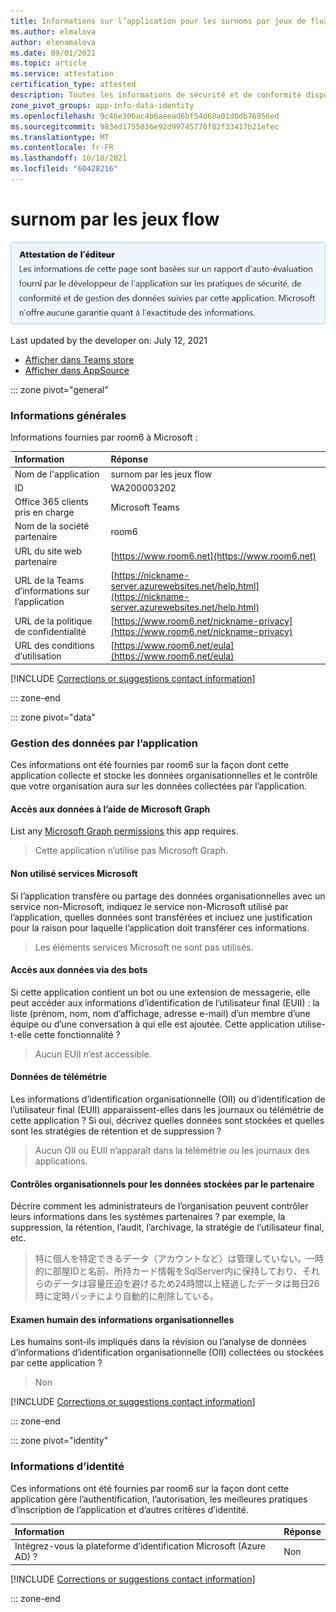 ```yaml
---
title: Informations sur l’application pour les surnoms par jeux de flux par salle6
ms.author: elmalova
author: elenamalova
ms.date: 09/01/2021
ms.topic: article
ms.service: attestation
certification_type: attested
description: Toutes les informations de sécurité et de conformité disponibles pour les surnoms par jeux de flux, ses stratégies de gestion des données, ses informations de catalogue d’applications Microsoft Cloud App Security et les informations de sécurité/conformité dans le Registre CSA STAR.
zone_pivot_groups: app-info-data-identity
ms.openlocfilehash: 9c46e306ac4b6aeead6bf54d60a01d0db76956ed
ms.sourcegitcommit: 983ed1755036e92d99745770f82f33417b21efec
ms.translationtype: MT
ms.contentlocale: fr-FR
ms.lasthandoff: 10/18/2021
ms.locfileid: "60428216"
---
```

# <a name="nickname-by-flowrish-games"></a>surnom par les jeux flow

<p></p>
<img alt="Publisher Attestation: The information on this page is based on a self-assessment report provided by the app developer on the security, compliance, and data handling practices followed by this app. Microsoft makes no guarantees regarding the accuracy of the information." src="../media/attested.png" width="650" />
<p>Last updated by the developer on: July 12, 2021</p>

* <a href="https://teams.microsoft.com/l/app/1eb81651-f5d3-4e95-bceb-5ae2ffffd00e" target="_blank">Afficher dans Teams store</a>
* <a href="https://appsource.microsoft.com/product/office/WA200003202" target="_blank">Afficher dans AppSource</a>

::: zone pivot="general"

### <a name="general-information"></a>Informations générales

Informations fournies par room6 à Microsoft :

| **Information** | **Réponse** |
|:----------------|:-------------|
| Nom de l'application | surnom par les jeux flow |
| ID | WA200003202 |
| Office 365 clients pris en charge | Microsoft Teams |
| Nom de la société partenaire | room6 |
| URL du site web partenaire | [https://www.room6.net](https://www.room6.net) |
| URL de la Teams d’informations sur l’application | [https://nickname-server.azurewebsites.net/help.html](https://nickname-server.azurewebsites.net/help.html) |
| URL de la politique de confidentialité | [https://www.room6.net/nickname-privacy](https://www.room6.net/nickname-privacy) |
| URL des conditions d’utilisation | [https://www.room6.net/eula](https://www.room6.net/eula) |

 [!INCLUDE [Corrections or suggestions contact information](../includes/corrections-or-suggestions.md)]

::: zone-end

::: zone pivot="data"

### <a name="how-the-app-handles-data"></a>Gestion des données par l’application

Ces informations ont été fournies par room6 sur la façon dont cette application collecte et stocke les données organisationnelles et le contrôle que votre organisation aura sur les données collectées par l’application.

#### <a name="data-access-using-microsoft-graph"></a>Accès aux données à l’aide de Microsoft Graph

List any [Microsoft Graph permissions](https://docs.microsoft.com/graph/permissions-reference) this app requires.

>Cette application n’utilise pas Microsoft Graph.


#### <a name="non-microsoft-services-used"></a>Non utilisé services Microsoft

Si l’application transfère ou partage des données organisationnelles avec un service non-Microsoft, indiquez le service non-Microsoft utilisé par l’application, quelles données sont transférées et incluez une justification pour la raison pour laquelle l’application doit transférer ces informations.

>Les éléments services Microsoft ne sont pas utilisés.

#### <a name="data-access-via-bots"></a>Accès aux données via des bots

Si cette application contient un bot ou une extension de messagerie, elle peut accéder aux informations d’identification de l’utilisateur final (EUII) : la liste (prénom, nom, nom d’affichage, adresse e-mail) d’un membre d’une équipe ou d’une conversation à qui elle est ajoutée. Cette application utilise-t-elle cette fonctionnalité ?

>Aucun EUII n’est accessible.


#### <a name="telemetry-data"></a>Données de télémétrie

Les informations d’identification organisationnelle (OII) ou d’identification de l’utilisateur final (EUII) apparaissent-elles dans les journaux ou télémétrie de cette application ? Si oui, décrivez quelles données sont stockées et quelles sont les stratégies de rétention et de suppression ?

>Aucun OII ou EUII n’apparaît dans la télémétrie ou les journaux des applications.

#### <a name="organizational-controls-for-data-stored-by-partner"></a>Contrôles organisationnels pour les données stockées par le partenaire

Décrire comment les administrateurs de l’organisation peuvent contrôler leurs informations dans les systèmes partenaires ? par exemple, la suppression, la rétention, l’audit, l’archivage, la stratégie de l’utilisateur final, etc.

>&#29305;&#12395;&#20491;&#20154;&#12434;&#29305;&#23450;&#12391;&#12365;&#12427;&#12487;&#12540;&#12479;&#65288;&#12450;&#12459;&#12454;&#12531;&#12488;&#12394;&#12393;&#65289;&#12399;&#31649;&#29702;&#12375;&#12390;&#12356;&#12394;&#12356;&#12290;&#19968;&#26178;&#30340;&#12395;&#37096;&#23627;ID&#12392;&#21517;&#21069;&#12289;&#25152;&#25345;&#12459;&#12540;&#12489;&#24773;&#22577;&#12434;SqlServer&#20869;&#12395;&#20445;&#25345;&#12375;&#12390;&#12362;&#12426;&#12289;&#12381;&#12428;&#12425;&#12398;&#12487;&#12540;&#12479;&#12399;&#23481;&#37327;&#22311;&#36843;&#12434;&#36991;&#12369;&#12427;&#12383;&#12417;24&#26178;&#38291;&#20197;&#19978;&#32076;&#36942;&#12375;&#12383;&#12487;&#12540;&#12479;&#12399;&#27598;&#26085;26&#26178;&#12395;&#23450;&#26178;&#12496;&#12483;&#12481;&#12395;&#12424;&#12426;&#33258;&#21205;&#30340;&#12395;&#21066;&#38500;&#12375;&#12390;&#12356;&#12427;&#12290;

#### <a name="human-review-of-organizational-information"></a>Examen humain des informations organisationnelles

Les humains sont-ils impliqués dans la révision ou l’analyse de données d’informations d’identification organisationnelle (OII) collectées ou stockées par cette application ?

>Non

[!INCLUDE [Corrections or suggestions contact information](../includes/corrections-or-suggestions.md)]

::: zone-end


::: zone pivot="identity"

### <a name="identity-information"></a>Informations d’identité

Ces informations ont été fournies par room6 sur la façon dont cette application gère l’authentification, l’autorisation, les meilleures pratiques d’inscription de l’application et d’autres critères d’identité.

| **Information** | **Réponse** |
|:----------------|:-------------|
| Intégrez-vous la plateforme d’identification Microsoft (Azure AD) ?  | Non |

[!INCLUDE [Corrections or suggestions contact information](../includes/corrections-or-suggestions.md)]

::: zone-end

